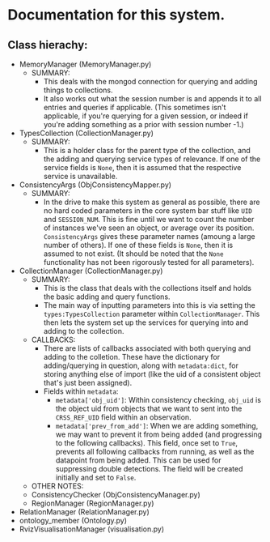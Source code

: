 # Documentation for this system.

## Class hierachy:

 + MemoryManager                (MemoryManager.py)
    - SUMMARY:
       - This deals with the mongod connection for querying and adding things to collections.
       - It also works out what the session number is and appends it to all entries and queries if applicable. (This sometimes isn't applicable, if you're querying for a given session, or indeed if you're adding something as a prior with session number -1.)
 + TypesCollection              (CollectionManager.py)
    - SUMMARY:
       - This is a holder class for the parent type of the collection, and the adding and querying service types of relevance. If one of the service fields is `None`, then it is assumed that the respective service is unavailable.
 + ConsistencyArgs              (ObjConsistencyMapper.py)
    - SUMMARY:
       - In the drive to make this system as general as possible, there are no hard coded parameters in the core system bar stuff like `UID` and   `SESSION_NUM`. This is fine until we want to count the number of instances we've seen an object, or average over its position. `ConsistencyArgs` gives these parameter names (amoung a large number of others). If one of these fields is `None`, then it is assumed to not exist. (It should be noted that the `None` functionality has not been rigorously tested for all parameters).
 + CollectionManager            (CollectionManager.py)
    - SUMMARY:
       - This is the class that deals with the collections itself and holds the basic adding and query functions.
       - The main way of inputting parameters into this is via setting the `types:TypesCollection` parameter within `CollectionManager`. This then lets the system set up the services for querying into and adding to the collection.
    - CALLBACKS:
       - There are lists of callbacks associated with both querying and adding to the colletion. These have the dictionary for adding/querying in question, along with `metadata:dict`, for storing anything else of import (like the uid of a consistent object that's just been assigned).
       - Fields within `metadata`:
          - `metadata['obj_uid']`: Within consistency checking, `obj_uid` is the object uid from objects that we want to sent into the `CRSS_REF_UID` field within an observation.
          - `metadata['prev_from_add']`: When we are adding something, we may want to prevent it from being added (and progressing to the following callbacks). This field, once set to `True`, prevents all following callbacks from running, as well as the datapoint from being added. This can be used for suppressing double detections. The field will be created initially and set to `False`. 
    - OTHER NOTES:
    + ConsistencyChecker        (ObjConsistencyManager.py)
    + RegionManager             (RegionManager.py)
 + RelationManager              (RelationManager.py)
 + ontology_member              (Ontology.py)
 + RvizVisualisationManager     (visualisation.py)
